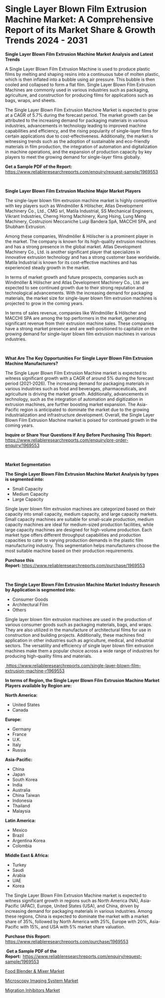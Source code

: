 <p><h1>Single Layer Blown Film Extrusion Machine Market: A Comprehensive Report of its Market Share & Growth Trends 2024 - 2031</h1></p><p><strong>Single Layer Blown Film Extrusion Machine Market Analysis and Latest Trends</strong></p>
<p><p>A Single Layer Blown Film Extrusion Machine is used to produce plastic films by melting and shaping resins into a continuous tube of molten plastic, which is then inflated into a bubble using air pressure. This bubble is then cooled and collapsed to form a flat film. Single Layer Blown Film Extrusion Machines are commonly used in various industries such as packaging, agriculture, and construction for producing films for applications such as bags, wraps, and sheets.</p><p>The Single Layer Blown Film Extrusion Machine Market is expected to grow at a CAGR of 5.7% during the forecast period. The market growth can be attributed to the increasing demand for packaging materials in various industries, advancements in technology leading to improved machine capabilities and efficiency, and the rising popularity of single-layer films for certain applications due to cost-effectiveness. Additionally, the market is witnessing trends such as the adoption of sustainable and eco-friendly materials in film production, the integration of automation and digitalization in machine operations, and the expansion of production capacity by key players to meet the growing demand for single-layer films globally.</p></p>
<p><strong>Get a Sample PDF of the Report:&nbsp;</strong> <a href="https://www.reliableresearchreports.com/enquiry/request-sample/1969553">https://www.reliableresearchreports.com/enquiry/request-sample/1969553</a></p>
<p>&nbsp;</p>
<p><strong>Single Layer Blown Film Extrusion Machine Major Market Players</strong></p>
<p><p>The single-layer blown film extrusion machine market is highly competitive with key players such as Windmöller & Hölscher, Atlas Development Machinery Co., Ltd., CMG srl, Matila Industrial, SS Mechanical Engineers, Vikrant Industries, Cherng Horng Machinery, Kung Hsing, Lung Meng Machinery, Costruzioni Meccaniche Luigi Bandera SpA, MACCHI SPA, and Shubham Extrusion.</p><p>Among these companies, Windmöller & Hölscher is a prominent player in the market. The company is known for its high-quality extrusion machines and has a strong presence in the global market. Atlas Development Machinery Co., Ltd. is another significant player that specializes in innovative extrusion technology and has a strong customer base worldwide. Matila Industrial is known for its cost-effective machines and has experienced steady growth in the market.</p><p>In terms of market growth and future prospects, companies such as Windmöller & Hölscher and Atlas Development Machinery Co., Ltd. are expected to see continued growth due to their strong reputation and technological advancements. With the increasing demand for packaging materials, the market size for single-layer blown film extrusion machines is projected to grow in the coming years.</p><p>In terms of sales revenue, companies like Windmöller & Hölscher and MACCHI SPA are among the top performers in the market, generating significant revenue from their extrusion machine sales. These companies have a strong market presence and are well-positioned to capitalize on the growing demand for single-layer blown film extrusion machines in various industries.</p></p>
<p>&nbsp;</p>
<p><strong>What Are The Key Opportunities For Single Layer Blown Film Extrusion Machine Manufacturers?</strong></p>
<p><p>The Single Layer Blown Film Extrusion Machine market is expected to witness significant growth with a CAGR of around 5% during the forecast period (2021-2026). The increasing demand for packaging materials in various industries such as food and beverages, pharmaceuticals, and agriculture is driving the market growth. Additionally, advancements in technology, such as the integration of automation and digitization in extrusion machines, are further boosting market expansion. The Asia-Pacific region is anticipated to dominate the market due to the growing industrialization and infrastructure development. Overall, the Single Layer Blown Film Extrusion Machine market is poised for continued growth in the coming years.</p></p>
<p><strong>Inquire or Share Your Questions If Any Before Purchasing This Report:</strong> <a href="https://www.reliableresearchreports.com/enquiry/pre-order-enquiry/1969553">https://www.reliableresearchreports.com/enquiry/pre-order-enquiry/1969553</a></p>
<p>&nbsp;</p>
<p><strong>Market Segmentation</strong></p>
<p><strong>The Single Layer Blown Film Extrusion Machine Market Analysis by types is segmented into:</strong></p>
<p><ul><li>Small Capacity</li><li>Medium Capacity</li><li>Large Capacity</li></ul></p>
<p><p>Single layer blown film extrusion machines are categorized based on their capacity into small capacity, medium capacity, and large capacity markets. Small capacity machines are suitable for small-scale production, medium capacity machines are ideal for medium-sized production facilities, while large capacity machines are designed for high-volume production. Each market type offers different throughput capabilities and production capacities to cater to varying production demands in the plastic film manufacturing industry. This segmentation helps manufacturers choose the most suitable machine based on their production requirements.</p></p>
<p><strong>Purchase this Report:&nbsp;</strong><a href="https://www.reliableresearchreports.com/purchase/1969553">https://www.reliableresearchreports.com/purchase/1969553</a></p>
<p>&nbsp;</p>
<p><strong>The Single Layer Blown Film Extrusion Machine Market Industry Research by Application is segmented into:</strong></p>
<p><ul><li>Consumer Goods</li><li>Architectural Film</li><li>Others</li></ul></p>
<p><p>Single layer blown film extrusion machines are used in the production of various consumer goods such as packaging materials, bags, and wraps. They are also utilized in the manufacture of architectural films for use in construction and building projects. Additionally, these machines find application in other industries such as agriculture, medical, and industrial sectors. The versatility and efficiency of single layer blown film extrusion machines make them a popular choice across a wide range of industries for producing high-quality films and materials.</p></p>
<p><a href="https://www.reliableresearchreports.com/single-layer-blown-film-extrusion-machine-r1969553">&nbsp;https://www.reliableresearchreports.com/single-layer-blown-film-extrusion-machine-r1969553</a></p>
<p><strong>In terms of Region, the Single Layer Blown Film Extrusion Machine Market Players available by Region are:</strong></p>
<p>
    <p> <strong> North America: </strong>
        <ul>
            <li>United States</li>
            <li>Canada</li>
        </ul>
        </p> 
    <p> <strong> Europe: </strong>
        <ul>
            <li>Germany</li>
            <li>France</li>
            <li>U.K.</li>
            <li>Italy</li>
            <li>Russia</li>
        </ul>
        </p> 
    <p> <strong> Asia-Pacific: </strong>
        <ul>
            <li>China</li>
            <li>Japan</li>
            <li>South Korea</li>
            <li>India</li>
            <li>Australia</li>
            <li>China Taiwan</li>
            <li>Indonesia</li>
            <li>Thailand</li>
            <li>Malaysia</li>
        </ul>
        </p> 
    <p> <strong> Latin America: </strong>
        <ul>
            <li>Mexico</li>
            <li>Brazil</li>
            <li>Argentina Korea</li>
            <li>Colombia</li>
        </ul>
        </p> 
    <p> <strong> Middle East & Africa: </strong>
        <ul>
            <li>Turkey</li>
            <li>Saudi</li>
            <li>Arabia</li>
            <li>UAE</li>
            <li>Korea</li>
        </ul>
    </p>
    </p>
<p><p>The Single Layer Blown Film Extrusion Machine market is expected to witness significant growth in regions such as North America (NA), Asia-Pacific (APAC), Europe, United States (USA), and China, driven by increasing demand for packaging materials in various industries. Among these regions, China is expected to dominate the market with a market share of 35%, followed by North America with 25%, Europe with 20%, Asia-Pacific with 15%, and USA with 5% market share valuation.</p></p>
<p><strong>Purchase this Report: </strong><a href="https://www.reliableresearchreports.com/purchase/1969553">https://www.reliableresearchreports.com/purchase/1969553</a></p>
<p>&nbsp;<strong>Get a Sample PDF of the Report:&nbsp;&nbsp;</strong><a href="https://www.reliableresearchreports.com/enquiry/request-sample/1969553">https://www.reliableresearchreports.com/enquiry/request-sample/1969553</a></p>
<p><strong></strong></p>
<p><p><a href="https://www.linkedin.com/pulse/food-blender-amp-mixer-market-analysis-report-global-insights-827xf?trackingId=VsSYoRCTYWZe9IMrSEtIzg%3D%3D">Food Blender & Mixer Market</a></p><p><a href="https://www.linkedin.com/pulse/global-microscopy-imaging-system-market-size-trends-analysis-ifr9f?trackingId=Esgf8hAKsFZAkBAl1%2Fb%2FJw%3D%3D">Microscopy Imaging System Market</a></p><p><a href="https://www.linkedin.com/pulse/migration-inhibitors-market-emerging-trends-future-prospects-3h6nf?trackingId=S9j3edbB5nxGm%2FyMtc98oA%3D%3D">Migration Inhibitors Market</a></p></p>